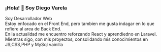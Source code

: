 ### ¡Hola! 👋 Soy Diego Varela
Soy Desarrollador Web <br>
Estoy enfocado en el Front End, pero tambien me gusta indagar en lo que refiere al area de Back End.<br>
En la actualidad me encuentro reforzando React y aprendiedno en Laravel.<br>
Mientras sigo, con mis proyectos, consolidando mis conocimientos en JS,CSS,PHP y MySql vainilla


<!--
**djvarela/djvarela** is a ✨ _special_ ✨ repository because its `README.md` (this file) appears on your GitHub profile.

Here are some ideas to get you started:

- 🔭 I’m currently working on ...
- 🌱 I’m currently learning ...
- 👯 I’m looking to collaborate on ...
- 🤔 I’m looking for help with ...
- 💬 Ask me about ...
- 📫 How to reach me: ...
- 😄 Pronouns: ...
- ⚡ Fun fact: ...
-->
